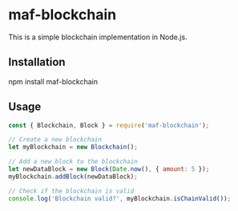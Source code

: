 # maf-blockchain
This is a simple blockchain implementation in Node.js.

## Installation
npm install maf-blockchain


## Usage

```javascript
const { Blockchain, Block } = require('maf-blockchain');

// Create a new blockchain
let myBlockchain = new Blockchain();

// Add a new block to the blockchain
let newDataBlock = new Block(Date.now(), { amount: 5 });
myBlockchain.addBlock(newDataBlock);

// Check if the blockchain is valid
console.log('Blockchain valid?', myBlockchain.isChainValid());